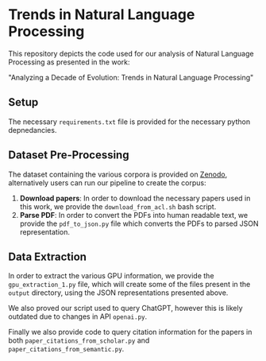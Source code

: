 # Trends in Natural Language Processing

This repository depicts the code used for our analysis of Natural Language Processing as presented in the work:

"Analyzing a Decade of Evolution: Trends in Natural Language Processing"

## Setup 

The necessary `requirements.txt` file is provided for the necessary python depnedancies.

## Dataset Pre-Processing

The dataset containing the various corpora is provided on [Zenodo](https://zenodo.org/records/11222088), alternatively users can run our pipeline to create the corpus:

1. **Download papers**: In order to download the necessary papers used in this work, we provide the `download_from_acl.sh` bash script.
2. **Parse PDF**: In order to convert the PDFs into human readable text, we provide the `pdf_to_json.py` file which converts the PDFs to parsed JSON representation.

## Data Extraction

In order to extract the various GPU information, we provide the `gpu_extraction_1.py` file, which will create some of the files present in the `output` directory, using the JSON representations presented above.

We also proved our script used to query ChatGPT, however this is likely outdated due to changes in API `openai.py`.

Finally we also provide code to query citation information for the papers in both `paper_citations_from_scholar.py` and `paper_citations_from_semantic.py`.


